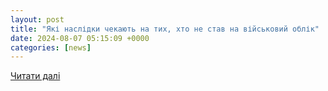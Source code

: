 ```yaml
---
layout: post
title: "Які наслідки чекають на тих, хто не став на військовий облік"
date: 2024-08-07 05:15:09 +0000
categories: [news]
---
```


[Читати далі](https://www.ukr.net/news/details/society/106074812.html)

